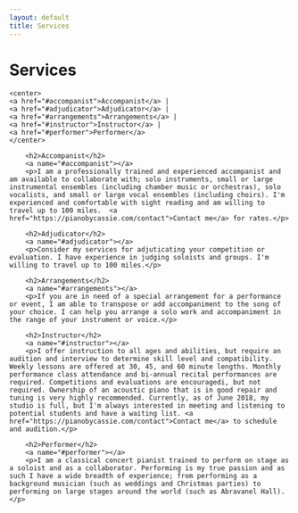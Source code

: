 ```yaml
---
layout: default
title: Services
---
```


<div class="post">
    <h1 class="pageTitle">Services</h1>

    <center>
    <a href="#accompanist">Accompanist</a> | 
    <a href="#adjudicator">Adjudicator</a> | 
    <a href="#arrangements">Arrangements</a> | 
    <a href="#instructor">Instructor</a> | 
    <a href="#performer">Performer</a>
    </center>

        <h2>Accompanist</h2>
        <a name="#accompanist"></a>
        <p>I am a professionally trained and experienced accompanist and am available to collaborate with; solo instruments, small or large instrumental ensembles (including chamber music or orchestras), solo vocalists, and small or large vocal ensembles (including choirs). I'm experienced and comfortable with sight reading and am willing to travel up to 100 miles.  <a href="https://pianobycassie.com/contact">Contact me</a> for rates.</p>

        <h2>Adjudicator</h2>
        <a name="#adjudicator"></a>
        <p>Consider my services for adjuticating your competition or evaluation. I have experience in judging soloists and groups. I'm willing to travel up to 100 miles.</p>

        <h2>Arrangements</h2>
        <a name="#arrangements"></a>
        <p>If you are in need of a special arrangement for a performance or event, I am able to transpose or add accompaniment to the song of your choice. I can help you arrange a solo work and accompaniment in the range of your instrument or voice.</p>

        <h2>Instructor</h2>
        <a name="#instructor"></a>
        <p>I offer instruction to all ages and abilities, but require an audition and interview to determine skill level and compatibility. Weekly lessons are offered at 30, 45, and 60 minute lengths. Monthly performance class attendance and bi-annual recital performances are required. Competitions and evaluations are encouragedi, but not required. Ownership of an acoustic piano that is in good repair and tuning is very highly recommended. Currently, as of June 2018, my studio is full, but I'm always interested in meeting and listening to potential students and have a waiting list. <a href="https://pianobycassie.com/contact">Contact me</a> to schedule and audition.</p>

        <h2>Performer</h2>
        <a name="#performer"></a>
        <p>I am a classical concert pianist trained to perform on stage as a soloist and as a collaborator. Performing is my true passion and as such I have a wide breadth of experience; from performing as a background musician (such as weddings and Christmas parties) to performing on large stages around the world (such as Abravanel Hall).</p>

</div>
